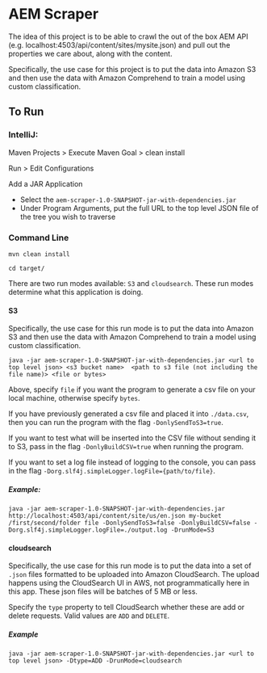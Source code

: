 # AEM Scraper
The idea of this project is to be able to crawl the out of the box AEM API 
(e.g. localhost:4503/api/content/sites/mysite.json) and pull out the properties we care about, along with the content.

Specifically, the use case for this project is to put the data into Amazon S3 and then use the data with
Amazon Comprehend to train a model using custom classification.
## To Run

### IntelliJ:
Maven Projects > Execute Maven Goal > clean install

Run > Edit Configurations

Add a JAR Application
  * Select the `aem-scraper-1.0-SNAPSHOT-jar-with-dependencies.jar`
  * Under Program Arguments, put the full URL to the top level JSON file of the tree you wish to traverse
  
### Command Line
`mvn clean install`

`cd target/`

There are two run modes available: `S3` and `cloudsearch`. These run modes determine what this application is doing.

#### S3
Specifically, the use case for this run mode is to put the data into Amazon S3 and then use the data with
Amazon Comprehend to train a model using custom classification.

`java -jar aem-scraper-1.0-SNAPSHOT-jar-with-dependencies.jar <url to top level json> <s3 bucket name> 
<path to s3 file (not including the file name)> <file or bytes>`

Above, specify `file` if you want the program to generate a csv file on your local machine, otherwise specify `bytes`.

If you have previously generated a csv file and placed it into `./data.csv`, then you can run the program with the 
flag `-DonlySendToS3=true`.

If you want to test what will be inserted into the CSV file without sending it to S3, pass in the flag
`-DonlyBuildCSV=true` when running the program.

If you want to set a log file instead of logging to the console, you can pass in the flag
`-Dorg.slf4j.simpleLogger.logFile={path/to/file}`.

##### Example:
`java -jar aem-scraper-1.0-SNAPSHOT-jar-with-dependencies.jar http://localhost:4503/api/content/site/us/en.json
 my-bucket /first/second/folder file -DonlySendToS3=false -DonlyBuildCSV=false
 -Dorg.slf4j.simpleLogger.logFile=./output.log -DrunMode=S3`

#### cloudsearch
Specifically, the use case for this run mode is to put the data into a set of `.json` files formatted to be uploaded
into Amazon CloudSearch. The upload happens using the CloudSearch UI in AWS, not programmatically here in this app.
These json files will be batches of 5 MB or less.

Specify the `type` property to tell CloudSearch whether these are add or delete requests. 
Valid values are `ADD` and `DELETE`.

##### Example 
`java -jar aem-scraper-1.0-SNAPSHOT-jar-with-dependencies.jar <url to top level json> -Dtype=ADD -DrunMode=cloudsearch`
